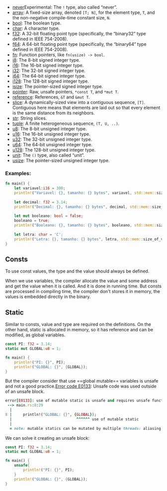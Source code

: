 - [never](https://doc.rust-lang.org/std/primitive.never.html "primitive std::never")Experimental: The `!` type, also called “never”.
- [array](https://doc.rust-lang.org/std/primitive.array.html "primitive std::array"): A fixed-size array, denoted `[T; N]`, for the element type, `T`, and the non-negative compile-time constant size, `N`.
- [bool](https://doc.rust-lang.org/std/primitive.bool.html "primitive std::bool"): The boolean type.
- [char](https://doc.rust-lang.org/std/primitive.char.html "primitive std::char"): A character type.
- [f32](https://doc.rust-lang.org/std/primitive.f32.html "primitive std::f32"): A 32-bit floating point type (specifically, the “binary32” type defined in IEEE 754-2008).
- [f64](https://doc.rust-lang.org/std/primitive.f64.html "primitive std::f64"): A 64-bit floating point type (specifically, the “binary64” type defined in IEEE 754-2008).
- [fn](https://doc.rust-lang.org/std/primitive.fn.html "primitive std::fn"): Function pointers, like `fn(usize) -> bool`.
- [i8](https://doc.rust-lang.org/std/primitive.i8.html "primitive std::i8"): The 8-bit signed integer type.
- [i16](https://doc.rust-lang.org/std/primitive.i16.html "primitive std::i16"): The 16-bit signed integer type.
- [i32](https://doc.rust-lang.org/std/primitive.i32.html "primitive std::i32"): The 32-bit signed integer type.
- [i64](https://doc.rust-lang.org/std/primitive.i64.html "primitive std::i64"): The 64-bit signed integer type.
- [i128](https://doc.rust-lang.org/std/primitive.i128.html "primitive std::i128"): The 128-bit signed integer type.
- [isize](https://doc.rust-lang.org/std/primitive.isize.html "primitive std::isize"): The pointer-sized signed integer type.
- [pointer](https://doc.rust-lang.org/std/primitive.pointer.html "primitive std::pointer"): Raw, unsafe pointers, `*const T`, and `*mut T`.
- [reference](https://doc.rust-lang.org/std/primitive.reference.html "primitive std::reference"): References, `&T` and `&mut T`.
- [slice](https://doc.rust-lang.org/std/primitive.slice.html "primitive std::slice"): A dynamically-sized view into a contiguous sequence, `[T]`. Contiguous here means that elements are laid out so that every element is the same distance from its neighbors.
- [str](https://doc.rust-lang.org/std/primitive.str.html "primitive std::str"): String slices.
- [tuple](https://doc.rust-lang.org/std/primitive.tuple.html "primitive std::tuple"): A finite heterogeneous sequence, `(T, U, ..)`.
- [u8](https://doc.rust-lang.org/std/primitive.u8.html "primitive std::u8"): The 8-bit unsigned integer type.
- [u16](https://doc.rust-lang.org/std/primitive.u16.html "primitive std::u16"): The 16-bit unsigned integer type.
- [u32](https://doc.rust-lang.org/std/primitive.u32.html "primitive std::u32"): The 32-bit unsigned integer type.
- [u64](https://doc.rust-lang.org/std/primitive.u64.html "primitive std::u64"): The 64-bit unsigned integer type.
- [u128](https://doc.rust-lang.org/std/primitive.u128.html "primitive std::u128"): The 128-bit unsigned integer type.
- [unit](https://doc.rust-lang.org/std/primitive.unit.html "primitive std::unit"): The `()` type, also called “unit”.
- [usize](https://doc.rust-lang.org/std/primitive.usize.html "primitive std::usize"): The pointer-sized unsigned integer type.

### Examples:
```rust
fn main() {
	let variavel:i16 = 300;
	println!("Variavel: {}, tamanho: {} bytes", variavel, std::mem::size_of_val(&variavel));
	
	let decimal: f32 = 3.14;
	println!("Decimal: {}, tamanho: {} bytes", decimal, std::mem::size_of_val(&decimal));
	
	let mut booleano: bool = false;
	booleano = true;
	println!("Booleano: {}, tamanho: {} bytes", booleano, std::mem::size_of_val(&booleano));
	
	let letra: char = 'C';
	println!("Letra: {}, tamanho: {} bytes", letra, std::mem::size_of_val(&letra));
}
```

## Consts
To use const values, the type and the value should always be defined.

When we use variables, the compiler allocate the value and some address and get the value when it is called. And it is done in running time. But consts are processed in compiling time, the compiler don't stores it in memory, the values is embedded directly in the binary.

## Static
Similar to consts, value and type are required on the definitions. On the other hand, static is allocated in memory, so it has reference and can be modified, as global variables.
```rust
const PI: f32 = 3.14;
static mut GLOBAL:u8 = 1;

fn main() {
	println!("PI: {}", PI);
	println!("GLOBAL: {}", {GLOBAL});
}
```

But the compiler consider that use ==global mutable== variables is unsafe and not a good practice.[Error code E0133](https://doc.rust-lang.org/error_codes/E0133.html#error-code-e0133): Unsafe code was used outside of an unsafe block.
```rb
error[E0133]: use of mutable static is unsafe and requires unsafe function or block
 --> main.rs:8:29
  |
8 |     println!("GLOBAL: {}", {GLOBAL});
  |                             ^^^^^^ use of mutable static
  |
  = note: mutable statics can be mutated by multiple threads: aliasing violations or data races will cause undefined behavior
```

We can solve it creating an unsafe block:
```rust
const PI: f32 = 3.14;
static mut GLOBAL:u8 = 1;

fn main() {
	unsafe{
		println!("PI: {}", PI);
	}
	println!("GLOBAL: {}", {GLOBAL});
}
```
